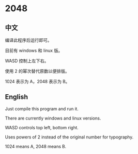 # 2048

## 中文

编译此程序后运行即可。

目前有 windows 和 linux 版。

WASD 控制上左下右。

使用 2 的幂次替代原数以便排版。

1024 表示为 A，2048 表示为 B。

## English

Just compile this program and run it.

There are currently windows and linux versions.

WASD controls top left, bottom right.

Uses powers of 2 instead of the original number for typography.

1024 means A, 2048 means B.
